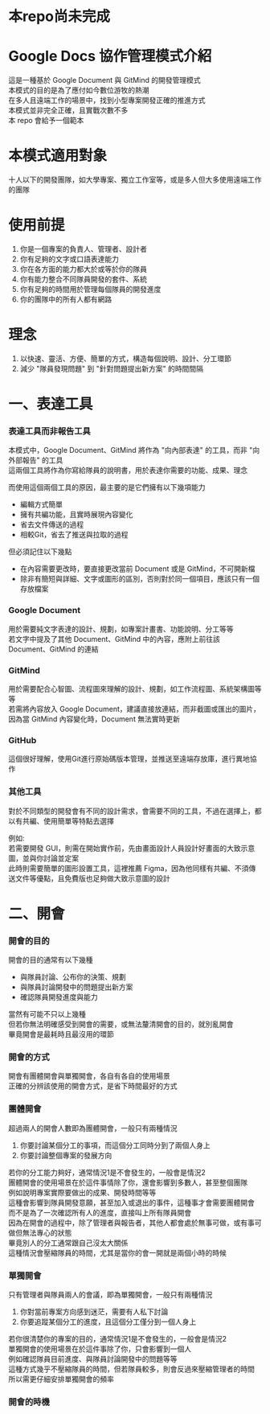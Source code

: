 # 本repo尚未完成

# Google Docs 協作管理模式介紹
這是一種基於 Google Document 與 GitMind 的開發管理模式  
本模式的目的是為了應付如今數位游牧的熱潮  
在多人且遠端工作的場景中，找到小型專案開發正確的推進方式  
本模式並非完全正確，且實戰次數不多  
本 repo 會給予一個範本

# 本模式適用對象
十人以下的開發團隊，如大學專案、獨立工作室等，或是多人但大多使用遠端工作的團隊

# 使用前提
1. 你是一個專案的負責人、管理者、設計者
2. 你有足夠的文字或口語表達能力
3. 你在各方面的能力都大於或等於你的隊員
4. 你有能力整合不同隊員開發的套件、系統
5. 你有足夠的時間用於管理每個隊員的開發進度
6. 你的團隊中的所有人都有網路

# 理念
1. 以快速、靈活、方便、簡單的方式，構造每個說明、設計、分工環節
2. 減少 "隊員發現問題" 到 "針對問題提出新方案" 的時間間隔

# 一、表達工具
### 表達工具而非報告工具
本模式中，Google Document、GitMind 將作為 "向內部表達" 的工具，而非 "向外部報告" 的工具  
這兩個工具將作為你寫給隊員的說明書，用於表達你需要的功能、成果、理念

而使用這個兩個工具的原因，最主要的是它們擁有以下幾項能力
- 編輯方式簡單
- 擁有共編功能，且實時展現內容變化
- 省去文件傳送的過程
- 相較Git，省去了推送與拉取的過程

但必須記住以下幾點
- 在內容需要更改時，要直接更改當前 Document 或是 GitMind，不可開新檔
- 除非有簡短與詳細、文字或圖形的區別，否則對於同一個項目，應該只有一個存放檔案
  
### Google Document
用於需要純文字表達的設計、規劃，如專案計畫書、功能說明、分工等等  
若文字中提及了其他 Document、GitMind 中的內容，應附上前往該 Document、GitMind 的連結

### GitMind
用於需要配合心智圖、流程圖來理解的設計、規劃，如工作流程圖、系統架構圖等等  
若需將內容放入 Google Document，建議直接放連結，而非截圖或匯出的圖片，因為當 GitMind 內容變化時，Document 無法實時更新

### GitHub
這個很好理解，使用Git進行原始碼版本管理，並推送至遠端存放庫，進行異地協作

### 其他工具
對於不同類型的開發會有不同的設計需求，會需要不同的工具，不過在選擇上，都以有共編、使用簡單等特點去選擇  

例如:  
若需要開發 GUI，則需在開始實作前，先由畫面設計人員設計好畫面的大致示意圖，並與你討論並定案  
此時則需要簡單的圖形設置工具，這裡推薦 Figma，因為他同樣有共編、不須傳送文件等優點，且免費版也足夠做大致示意圖的設計

# 二、開會
### 開會的目的
開會的目的通常有以下幾種
- 與隊員討論、公布你的決策、規劃
- 與隊員討論開發中的問題提出新方案
- 確認隊員開發進度與能力

當然有可能不只以上幾種  
但若你無法明確感受到開會的需要，或無法釐清開會的目的，就別亂開會  
畢竟開會是最耗時且最沒用的環節

### 開會的方式
開會有團體開會與單獨開會，各自有各自的使用場景  
正確的分辨該使用的開會方式，是省下時間最好的方式

### 團體開會
超過兩人的開會人數即為團體開會，一般只有兩種情況
1. 你要討論某個分工的事項，而這個分工同時分到了兩個人身上
2. 你要討論整個專案的發展方向

若你的分工能力夠好，通常情況1是不會發生的，一般會是情況2  
團體開會的使用場景在於這件事情除了你，還會影響到多數人，甚至整個團隊  
例如說明專案實際要做出的成果、開發時間等等  
這種會影響到隊員開發意願，甚至加入或退出的事件，這種事才會需要團體開會  
而不是為了一次確認所有人的進度，直接叫上所有隊員開會  
因為在開會的過程中，除了管理者與報告者，其他人都會處於無事可做，或有事可做但無法專心的狀態  
畢竟別人的分工通常跟自己沒太大關係  
這種情況會壓縮隊員的時間，尤其是當你的會一開就是兩個小時的時候  

### 單獨開會
只有管理者與隊員兩人的會議，即為單獨開會，一般只有兩種情況
1. 你對當前專案方向感到迷茫，需要有人私下討論
2. 你要追蹤某個分工的進度，且這個分工僅分到一個人身上

若你很清楚你的專案的目的，通常情況1是不會發生的，一般會是情況2  
單獨開會的使用場景在於這件事除了你，只會影響到一個人  
例如確認隊員目前進度、與隊員討論開發中的問題等等  
這種方式幾乎不壓縮隊員的時間，但若隊員較多，則會反過來壓縮管理者的時間  
所以需更仔細安排單獨開會的頻率

### 開會的時機
